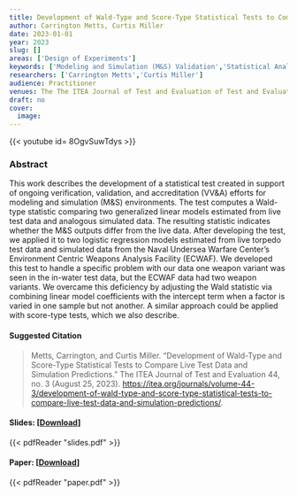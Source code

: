 ```yaml
---
title: Development of Wald-Type and Score-Type Statistical Tests to Compare Live Test Data and Simulation Predictions
author: Carrington Metts, Curtis Miller
date: 2023-01-01
year: 2023
slug: []
areas: ['Design of Experiments']
keywords: ['Modeling and Simulation (M&S) Validation','Statistical Analysis','Wald test','Weapons Analysis Facility']
researchers: ['Carrington Metts','Curtis Miller']
audience: Practitioner
venues: The The ITEA Journal of Test and Evaluation of Test and Evaluation
draft: no
cover:
  image: 
---
```


{{< youtube id= 8OgvSuwTdys >}}

### Abstract
This work describes the development of a statistical test created in support of ongoing verification, validation, and accreditation (VV&A) efforts for modeling and simulation (M&S) environments. The test computes a Wald-type statistic comparing two generalized linear models estimated from live test data and analogous simulated data. The resulting statistic indicates whether the M&S outputs differ from the live data. After developing the test, we applied it to two logistic regression models estimated from live torpedo test data and simulated data from the Naval Undersea Warfare Center’s Environment Centric Weapons Analysis Facility (ECWAF). We developed this test to handle a specific problem with our data  one weapon variant was seen in the in-water test data, but the ECWAF data had two weapon variants. We overcame this deficiency by adjusting the Wald statistic via combining linear model coefficients with the intercept term when a factor is varied in one sample but not another. A similar approach could be applied with score-type tests, which we also describe.

#### Suggested Citation
> Metts, Carrington, and Curtis Miller. “Development of Wald-Type and Score-Type Statistical Tests to Compare Live Test Data and Simulation Predictions.” The ITEA Journal of Test and Evaluation 44, no. 3 (August 25, 2023). https://itea.org/journals/volume-44-3/development-of-wald-type-and-score-type-statistical-tests-to-compare-live-test-data-and-simulation-predictions/.

#### Slides: [[Download](slides.pdf)]
{{< pdfReader "slides.pdf" >}}

#### Paper: [[Download](paper.pdf)]
{{< pdfReader "paper.pdf" >}}


